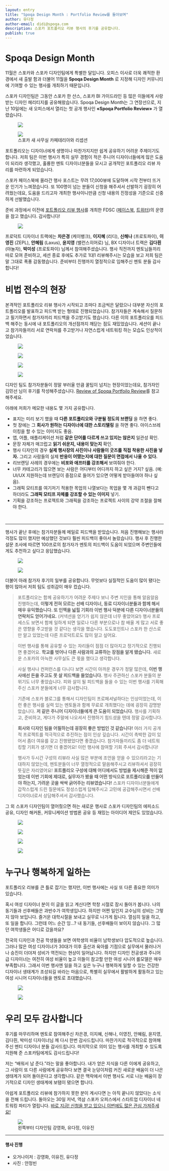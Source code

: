 ```yaml
---
layout: entry
title: "Spoqa Design Month : Portfolio Review를 돌아보며"
author: 유다정
author-email: didi@spoqa.com
description: 스포카 포트폴리오 리뷰 행사의 후기를 공유합니다.
publish: true
---
```


# Spoqa Design Month

11월은 스포카와 스포카 디자인팀에게 특별한 달입니다. 오피스 이사로 더욱 쾌적한 환경에서 새 출발 함과 더불어 11월을 **Spoqa Design Month** 로 지정해 디자인 커뮤니티에 기여할 수 있는 행사를 개최하기 때문입니다.

스포카 디자인팀은 그동안 스포카 한 산스, 스포카 BI 가이드라인 등 많은 이들에게 사랑받는 디자인 헤리티지를 공유해왔습니다. Spoqa Design Month는 그 연장선으로, 지난 10일에는 새 오피스에서 열리는 첫 공개 행사인  **&laquo;Spoqa Portfolio Review&raquo;** 가 열렸습니다.

<figure>
  <img src="/images/2018-11-21/office-1.jpg"
     style="margin: 0 auto;" />
</figure>

<figure>
  <img src="/images/2018-11-21/office-2.jpg"
     style="margin: 0 auto;" />
  <figcaption>
   스포카 새 사무실 카페테리아와 리셉션
  </figcaption>
</figure>

포트폴리오는 디자이너에게 생명이나 마찬가지지만 쉽게 공유하기 어려운 주제이기도 합니다. 저희 팀은 이번 행사가 특히 실무 경험이 적은 주니어 디자이너들에게 많은 도움이 되리라 생각했고, 훌륭한 멘토 디자이너분들을 모시고 공개적인 포트폴리오 리뷰 자리를 마련하게 되었습니다.

스포카 페이스북에 올라간 행사 포스트는 무려 17,000뷰에 도달하며 시작 전부터 뜨거운 인기가 느껴졌습니다. 또 100명이 넘는 분들이 신청을 해주셔서 선발하기 굉장히 어려웠는데요, 도움을 드리고자 개최한 행사이니만큼 신청 내용의 진정성을 기준으로 신중하게 선발했습니다.

준비 과정에서 이전에 [포트폴리오 리뷰 행사](http://wrmatters.kr/project/program/3101/)를 개최한 FDSC ([페이스북](https://www.facebook.com/fdsc.seoul/), [트위터](https://twitter.com/femidesigner))의 운영을 참고 했습니다. 감사합니다!

<figure>
  <img src="/images/2018-11-21/14.jpg"
     style="margin: 0 auto;" />
</figure>

프로덕트 디자이너 트랙에는 **차은경** (케이뱅크), **이지혜** (리디), **신해나** (프로토파이), **이영진** (ZEPL), **안혜림** (Laxus), **윤지영** (밸런스히어로) 님, BX 디자이너 트랙은 **김다흰** (야놀자), **박미성** (프로토파이) 님께서 참여해주셨습니다. 행사 직전까지 멘토님들끼리 따로 모여 준비하고, 세션 종료 후에도 추가로 1대1 리뷰해주시는 모습을 보고 저희 팀은 말 그대로 폭풍 감동했습니다. 준비부터 진행까지 열정적으로 임해주신 멘토 분들 감사합니다!

# 비법 전수의 현장

본격적인 포트폴리오 리뷰 행사가 시작되고 조마다 조금씩은 달랐으나 대부분 자신의 포트폴리오를 발표하고 피드백 받는 형태로 진행되었습니다. 참가자들은 계속해서 질문하고 필기하면서 참가자끼리 피드백을 주고받기도 했습니다. 다른 이의 포트폴리오를 피드백 해주는 동시에 내 포트폴리오의 개선점까지 깨닫는 점도 재밌었습니다. 세션이 끝나고 참가자들끼리 서로 연락처를 주고받거나 자연스럽게 네트워킹 하는 모습도 인상적이었습니다.

<figure>
  <img src="/images/2018-11-21/7.jpg"
     style="margin: 0 auto;" />
</figure>

<figure>
  <img src="/images/2018-11-21/1.jpg"
     style="margin: 0 auto;" />
</figure>

<figure>
  <img src="/images/2018-11-21/10.jpg"
     style="margin: 0 auto;" />
</figure>

<figure>
  <img src="/images/2018-11-21/3.jpg"
     style="margin: 0 auto;" />
</figure>

디자인 팀도 참가자분들이 정말 부러울 만큼 꿀팁이 넘치는 현장이었는데요, 참가자인 김민선 님이 후기를 작성해주셨습니다. [Review of Spoqa Portfoilo Review](https://medium.com/@saiko331/review-of-spoqa-portfoilo-review-85cb5ffe4b55?fbclid=IwAR3ftfWawtm4ajSL6hviuPaczwngqWsmziG1O3mHzth9OMMwmZ93Sr_7Dsw)를 참고 해주세요.

아래에 저희가 메모한 내용도 몇 가지 공유합니다.

- 표지는 미리 보기 했을 때 **다른 포트폴리오와 구분될 정도의 브랜딩** 을 하면 좋다.
- 첫 장에는 그 **회사가 원하는 디자이너에 대한 스토리텔링** 을 하면 좋다. 아이스브레이킹을 할 수 있는 이미지도 좋음.
- 앱, 어플, 애플리케이션 처럼 **같은 단어를 다르게 쓰고 있지는 않은지** 일관성 확인.
- 문장 자체가 매끄럽고 **읽기 쉬운지, 내용이 맞는지** 확인.
- 행사 디자인의 경우 **실제 행사장의 사진이나 사람들이 굿즈를 직접 착용한 사진을 넣자.** 그리고 사람들의 실제 **반응이 어땠는지에 대한 질문이 면접에서 나올 수 있다.**
- 리브랜딩 사례의 경우에는 **비포와 애프터를 강조해서** 보여줘야 한다.
- 너무 카테고리가 많으면 보는 사람은 어디부터 어디까지 하고 싶은 거지? 싶음. (예: UI/UX 지원하는데 브랜딩이 중점으로 들어가 있으면 어떻게 받아들여야 하나 싶음).
- 그래픽 모티프를 여기저기 적용한 목업의 나열보다는 목업을 몇 개 과감히 뺀다고 하더라도 **그래픽 모티프 자체를 강조할 수 있는 이미지** 넣기.
- 기획을 강조하는 프로젝트와 그래픽을 강조하는 프로젝트 사이의 강약 조절을 잘해야 한다.

<br>

---

행사가 끝난 후에는 참가자분들께 메일로 피드백을 받았습니다. 처음 진행해보는 행사라 걱정도 많이 했지만 예상했던 것보다 훨씬 피드백이 좋아서 놀랐습니다. 행사 후 진행한 설문 조사에 따르면 100프로의 참가자가 멘토의 피드백이 도움이 되었으며 주변인들에게도 추천하고 싶다고 응답했습니다.

<figure>
  <img src="/images/2018-11-21/chart-1.png"
     style="margin: 0 auto;" />
</figure>

<figure>
<img src="/images/2018-11-21/chart-2.png"
   style="margin: 0 auto;" />
</figure>


더불어 아래 참가자 후기의 일부를 공유합니다. 무엇보다 실질적인 도움이 많이 됐다는 평이 많아서 저희 팀도 성취감이 매우 컸습니다.


> 포트폴리오는 함께 공유하기가 어려운 주제다 보니 주변 지인을 통해 알음알음 진행하는데, **이렇게 전혀 모르는 선배 디자이너, 동료 디자이너분들과 함께 해서 매우 유익했습니다. 또 인맥을 넓힐 기회라 이번 행사 덕분에 다른 디자이너분들의 연락처도 얻어가네요.** (커넥션을 얻기가 쉽지 않은데 너무 좋았어요!) 행사 프로세스도 보면서 함께 일하게 되면 일로나 다른 부분으로나 참 배울 게 많고 서로 좋은 영향을 주고받을 것 같다는 생각을 했습니다. 도도포인트나 스포카 한 산스로만 알고 있었는데 다른 프로덕트로도 많이 알고 싶어요.


> 이번 행사를 통해 공유할 수 있는 자리들이 점점 더 많아지고 정기적으로 진행되면 좋겠어요. **학교를 벗어나 다른 사람과의 교류하는 장점을 알게 됐습니다.** 새로운 스포카의 아늑한 사무실도 큰 몫을 했다고 생각합니다.


> 사실 행사나 컨퍼런스를 다니다 보면 시간이 아까운 경우가 정말 많은데, **이번 행사에선 돈을 주고도 못 살 피드백을 들었습니다.** 행사 주관하신 스포카 분들의 분위기도 너무 좋았습니다. 피와 살이 될 피드백을 들을 수 있는 이번 행사를 기획해주신 스포카 분들에게 너무 감사합니다.


> 기존에 스포카 블로그를 통해서 디자인팀이 프로페셔널하다는 인상이었는데, 이런 좋은 행사를 실력 있는 멘토들과 함께 무료로 개최했다는 데에 굉장히 감명받았습니다. **저 같은 주니어 디자이너들에게 큰 도움이 되었습니다.** 행사를 기획하고, 준비하고, 게다가 주말에 나오셔서 진행하기 힘드셨을 텐데 정말 감사합니다.

> **회사와 디자인 팀을 어필하는데 굉장히 좋은 방법인 것 같습니다!** 여러 가지 공개적 프로젝트를 적극적으로 추진하는 점이 인상 깊습니다. 시간이 촉박한 감이 있어서 좀더 여유를 갖고 진행됐었다면 좋겠습니다. 참가자들끼리도 좀 더 네트워킹할 기회가 생기면 더 좋겠어요! 이런 행사에 참여할 기회 주셔서 감사합니다!

> 행사가 두시간 구성의 리뷰라 사실 많은 부분에 조언을 얻을 수 있으리라고는 기대하지 않았는데, 멘토분들이 너무 열정적으로 말씀해주시고 리뷰하셔서 굉장히 뜻깊은 자리였어요! **포트폴리오 구성에 대해 어디에서도 방법을 제시해준 적이 없었는데 이번 기회에 제대로, 실무자가 봤을 때 어떤 방식으로 포트폴리오를 만들어야 하는지, 가려운 곳을 싹싹 긁어주는 리뷰였습니다!** 스포카 디자이너분들에게 갑작스럽게 드린 질문에도 정성스럽게 답해주시고 고민에 공감해주시면서 선배 디자이너로서 상담해주셔서 감사했습니다.

그 외 스포카 디자인팀이 열어줬으면 하는 새로운 행사로 스포카 디자인팀의 에피소드 공유, 디자인 해커톤, 커뮤니케이션 방법론 공유 등 재밌는 아이디어 제안도 있었습니다.

<figure>
  <img src="/images/2018-11-21/12.jpg"
     style="margin: 0 auto;" />
</figure>

<figure>
  <img src="/images/2018-11-21/11.jpg"
     style="margin: 0 auto;" />
</figure>

<figure>
  <img src="/images/2018-11-21/2.jpg"
     style="margin: 0 auto;" />
</figure>

<figure>
  <img src="/images/2018-11-21/8.jpg"
     style="margin: 0 auto;" />
</figure>

# 누구나 행복하게 일하는

포트폴리오 리뷰를 큰 틀로 잡기는 했지만, 이번 행사에는 사실 또 다른 중요한 의미가 있습니다.

혹시 여성 디자이너 분이 이 글을 읽고 계신다면 학창 시절로 잠시 돌아가 봅니다. 나의  동기들과 선후배들은 과반수가 여학생입니다. 하지만 어쩐 일인지 교수님의 성비는 그렇지 않아 보입니다. 즐거운 대학시절을 보내고 실무로 나가게 됩니다. 열심히 일을 하고, 또 일을 합니다. 그런데 어느 순간 잉…? 내 동기들, 선후배들이 보이지 않습니다. 그 많던 여학생들은 어디로 갔을까요?

전국의 디자인과 전공 학생들을 보면 여학생의 비율이 남학생보다 압도적으로 높습니다. 그러나 많은 여성 디자이너가 30대가 이후 출산과 육아를 기점으로 실무에서 물러나거나 승진이 더뎌져 성비가 역전되는 현상이 일어납니다. 하지만 디자인 전공생과 주니어급 디자이너는 여전히 여성 비율이 높고 이들이 참고할 만한 여성 시니어 롤모델은 매우 부족합니다. 그래서 이번 행사엔 일을 하고 싶은 누구나 행복하게 일할 수 있는 건강한 디자이너 생태계가 조성되길 바라는 마음으로, 특별히 실무에서 활발하게 활동하고 있는 여성 시니어 디자이너들을 멘토로 초대했습니다.

<figure>
  <img src="/images/2018-11-21/9.jpg"
     style="margin: 0 auto;" />
</figure>

<figure>
  <img src="/images/2018-11-21/4.jpg"
     style="margin: 0 auto;" />
</figure>


# 우리 모두 감사합니다

후기를 마무리하며 멘토로 참여해주신 차은경, 이지혜, 신해나, 이영진, 안혜림, 윤지영, 김다흰, 박미성 디자이너님 께 다시 한번 감사드립니다. 마찬가지로 적극적으로 참여해주신 멘티 디자이너 분들 감사드립니다. 마지막으로 의미 있는 행사를 개최할 수 있도록 지원해 준 스포카팀에게도 감사드립니다!

저는 “배워서 남 준다.”라는 말을 좋아합니다. 내가 얻은 지식을 다른 이에게 공유하고, 그 사람이 또 다른 사람에게 공유하다 보면 결국 눈덩이처럼 커진 새로운 배움이 더 나은 생태계가 되어 돌아온다고 생각합니다. 같은 맥락에서 이번 행사도 서로 나눈 배움이 장기적으로 디자인 생태계에 보탬이 됐으면 합니다.

아쉽게 포트폴리오 리뷰에 참가하지 못한 분이 계시다면 는 아직 끝나지 않았다는 소식을 전해 드립니다. 돌아오는 30일 저녁, 역삼 스포카 오피스에서  스타트업 디자이너 네트워킹 파티가 열립니다. [바로 지금! 신청을 받고 있으니 이번에도 많은 관심 가져주세요!](https://docs.google.com/forms/d/e/1FAIpQLSfOpurfcMhCwNMRB13cV5BDaoiF3mpcS5hc0BWOS3xUK7T2nw/viewform)

<figure>
  <img src="/images/2018-11-21/desgin-team-1.jpg"
     style="margin: 0 auto;" />
  <figcaption>
  왼쪽부터 디자인팀 강영화, 유다정, 이유진
  </figcaption>
</figure>


---

#### 행사 진행
- 오거나이저 : 강영화, 이유진, 유다정
- 사진 : 안정빈
